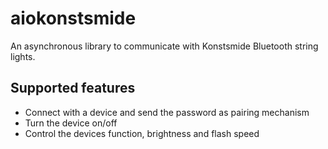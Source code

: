 # aiokonstsmide

An asynchronous library to communicate with Konstsmide Bluetooth string lights.

## Supported features

- Connect with a device and send the password as pairing mechanism
- Turn the device on/off
- Control the devices function, brightness and flash speed
